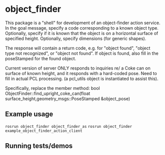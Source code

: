# object_finder
This package is a "shell" for development of an object-finder action service.
In the goal message, specify a code corresponding to a known object type.
Optionally, specify if it is known that the object is on a horizontal surface of specified height.
Optionally, specify dimensions (for generic shapes).

The response will contain a return code, e.g. for "object found", "object type not recognized",
or "object not found".  If object is found, also fill in the poseStamped for the found object.

Current version of server ONLY responds to inquiries re/ a Coke can on surface of known height,
and it responds with a hard-coded pose.  Need to fill in actual PCL processing.
(a pcl_utils object is instantiated to assist this).

Specifically, replace the member method:
bool ObjectFinder::find_upright_coke_can(float surface_height,geometry_msgs::PoseStamped &object_pose)


## Example usage
`rosrun object_finder object_finder_as`
`rosrun object_finder example_object_finder_action_client`

## Running tests/demos
    
